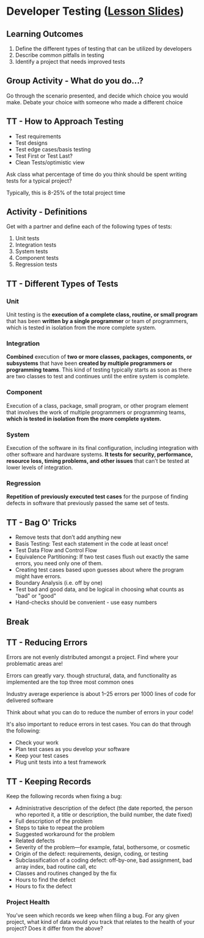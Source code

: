 # Developer Testing ([Lesson Slides](https://docs.google.com/presentation/d/1brpV_RmrRRxTO702EKH1SV1gpAnLDFRGDcPhs8sjnok/edit))

## Learning Outcomes

1. Define the different types of testing that can be utilized by developers
1. Describe common pitfalls in testing
1. Identify a project that needs improved tests

## Group Activity - What do you do...?

Go through the scenario presented, and decide which choice you would make. Debate your choice with someone who made a different choice

## TT - How to Approach Testing

- Test requirements
- Test designs
- Test edge cases/basis testing
- Test First or Test Last?
- Clean Tests/optimistic view

Ask class what percentage of time do you think should be spent writing tests for a typical project?

Typically, this is 8-25% of the total project time

## Activity - Definitions

Get with a partner and define each of the following types of tests:

1. Unit tests
1. Integration tests
1. System tests
1. Component tests
1. Regression tests

## TT - Different Types of Tests

### Unit

Unit testing is the **execution of a complete class, routine, or small program** that has been **written by a single programmer** or team of programmers, which is tested in isolation from the more complete system.

### Integration

**Combined** execution of **two or more classes, packages, components, or subsystems** that have been **created by multiple programmers or programming teams**. This kind of testing typically starts as soon as there are two classes to test and continues until the entire system is complete.

### Component

Execution of a class, package, small program, or other program element that involves the work of multiple programmers or programming teams, **which is tested in isolation from the more complete system.**


### System
Execution of the software in its final configuration, including integration with other software and hardware systems. **It tests for security, performance, resource loss, timing problems, and other issues** that can’t be tested at lower levels of integration.

### Regression

**Repetition of previously executed test cases** for the purpose of finding defects in software that previously passed the same set of tests.

## TT - Bag O' Tricks

- Remove tests that don’t add anything new
- Basis Testing: Test each statement in the code at least once!
- Test Data Flow and Control Flow
- Equivalence Partitioning: If two test cases flush out exactly the same errors, you need only one of them. 
- Creating test cases based upon guesses about where the program might have errors.
- Boundary Analysis (i.e. off by one)
- Test bad and good data, and be logical in choosing what counts as "bad" or "good"
- Hand-checks should be convenient - use easy numbers

## Break

## TT - Reducing Errors

Errors are not evenly distributed amongst a project. Find where your problematic areas are!

Errors can greatly vary. though structural, data, and functionality as implemented are the top three most common ones

Industry average experience is about 1–25 errors per 1000 lines of code for delivered software

Think about what you can do to reduce the number of errors in your code!

It's also important to reduce errors in test cases. You can do that through the following:

- Check your work
- Plan test cases as you develop your software
- Keep your test cases
- Plug unit tests into a test framework

## TT - Keeping Records

Keep the following records when fixing a bug:

- Administrative description of the defect (the date reported, the person who reported it, a title or description, the build number, the date fixed)
- Full description of the problem
- Steps to take to repeat the problem
- Suggested workaround for the problem
- Related defects
- Severity of the problem—for example, fatal, bothersome, or cosmetic 
- Origin of the defect: requirements, design, coding, or testing
- Subclassification of a coding defect: off-by-one, bad assignment, bad array index, bad routine call, etc
- Classes and routines changed by the fix 
- Hours to find the defect 
- Hours to fix the defect

### Project Health

You’ve seen which records we keep when filing a bug. For any given project, what kind of data would you track that relates to the health of your project? Does it differ from the above?





